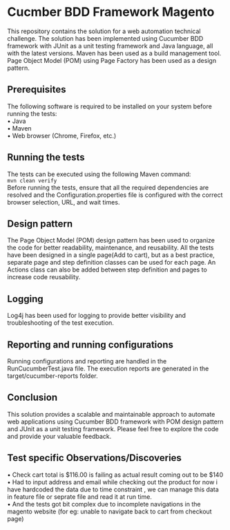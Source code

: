 #  Cucmber BDD Framework Magento
This repository contains the solution for a web automation technical challenge. The solution has been implemented using Cucumber BDD framework with JUnit as a unit testing framework and Java language, all with the latest versions. Maven has been used as a build management tool. Page Object Model (POM) using Page Factory has been used as a design pattern.
## Prerequisites
The following software is required to be installed on your system before running the tests:<br>
•	Java <br>
•	Maven <br>
•	Web browser (Chrome, Firefox, etc.) <br>
## Running the tests
The tests can be executed using the following Maven command: <br>
``` mvn clean verify ``` <br>
Before running the tests, ensure that all the required dependencies are resolved and the Configuration.properties file is configured with the correct browser selection, URL, and wait times.
## Design pattern
The Page Object Model (POM) design pattern has been used to organize the code for better readability, maintenance, and reusability. All the tests have been designed in a single page(Add to cart), but as a best practice, separate page and step definition classes can be used for each page. An Actions class can also be added between step definition and pages to increase code reusability.
## Logging
Log4j has been used for logging to provide better visibility and troubleshooting of the test execution.
## Reporting and running configurations
Running configurations and reporting are handled in the RunCucumberTest.java file. The execution reports are generated in the target/cucumber-reports folder.
## Conclusion
This solution provides a scalable and maintainable approach to automate web applications using Cucumber BDD framework with POM design pattern and JUnit as a unit testing framework. Please feel free to explore the code and provide your valuable feedback.

## Test specific Observations/Discoveries 
•	Check cart total is $116.00 is failing as actual result coming out to be $140<br>
•	Had to input address and email while checking out the product for now i have hardcoded the data due to time constraint , we can manage this data in feature file or seprate file and read it at run time.<br>
• And the tests got bit complex due to incomplete navigations in the magento website (for eg: unable to navigate back to cart from checkout page)
